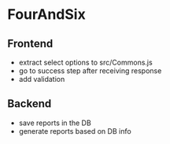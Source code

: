 # FourAndSix

## Frontend
- extract select options to src/Commons.js
- go to success step after receiving response
- add validation

## Backend
- save reports in the DB
- generate reports based on DB info
